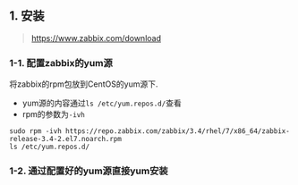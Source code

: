 ## 1. 安装
> https://www.zabbix.com/download
### 1-1. 配置zabbix的yum源
将zabbix的rpm包放到CentOS的yum源下.
+ yum源的内容通过`ls /etc/yum.repos.d/`查看
+ rpm的参数为`-ivh`
```
sudo rpm -ivh https://repo.zabbix.com/zabbix/3.4/rhel/7/x86_64/zabbix-release-3.4-2.el7.noarch.rpm
ls /etc/yum.repos.d/
```
### 1-2. 通过配置好的yum源直接yum安装
